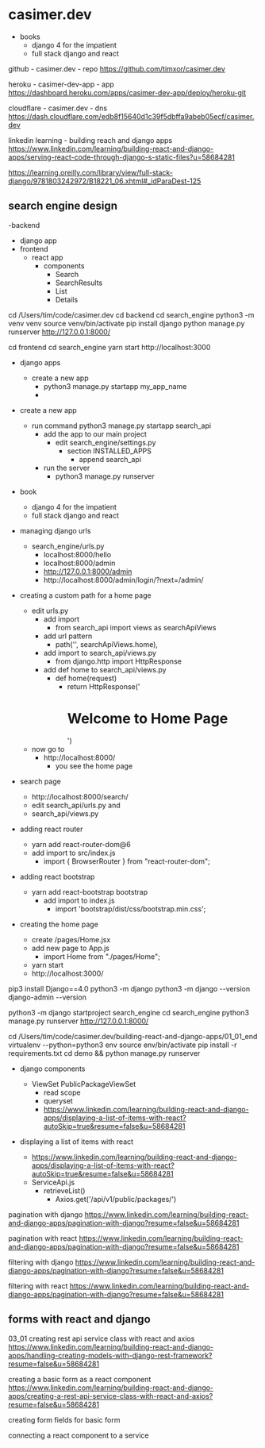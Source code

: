 # casimer.dev


- books
  - django 4 for the impatient
  - full stack django and react

  

github - casimer.dev - repo
https://github.com/timxor/casimer.dev

heroku - casimer-dev-app - app
https://dashboard.heroku.com/apps/casimer-dev-app/deploy/heroku-git

cloudflare - casimer.dev - dns
https://dash.cloudflare.com/edb8f15640d1c39f5dbffa9abeb05ecf/casimer.dev

linkedin learning - building reach and django apps
https://www.linkedin.com/learning/building-react-and-django-apps/serving-react-code-through-django-s-static-files?u=58684281



https://learning.oreilly.com/library/view/full-stack-django/9781803242972/B18221_06.xhtml#_idParaDest-125




## search engine design
-backend
  - django app
- frontend
  - react app
    - components
      - Search
      - SearchResults
      - List
      - Details




cd /Users/tim/code/casimer.dev
cd backend
cd search_engine
python3 -m venv venv
source venv/bin/activate
pip install django
python manage.py runserver
http://127.0.0.1:8000/




cd frontend
cd search_engine
yarn start
http://localhost:3000






- django apps
  - create a new app
    - python3 manage.py startapp my_app_name
    - 



- create a new app
  - run command python3 manage.py startapp search_api
    - add the app to our main project
      - edit search_engine/settings.py
        - section INSTALLED_APPS
          - append search_api
    - run the server
      - python3 manage.py runserver



- book
  - django 4 for the impatient
  - full stack django and react


- managing django urls
  - search_engine/urls.py
    - localhost:8000/hello
    - localhost:8000/admin
    - http://127.0.0.1:8000/admin
    - http://localhost:8000/admin/login/?next=/admin/


- creating a custom path for a home page
  - edit urls.py
    - add import
      - from search_api import views as searchApiViews
    - add url pattern
      - path('', searchApiViews.home),
    - add import to search_api/views.py
      - from django.http import HttpResponse
    - add def home to search_api/views.py
      - def home(request)
        - return HttpResponse('<h1>Welcome to Home Page</h1>')
  - now go to
    - http://localhost:8000/
      - you see the home page



- search page
  - http://localhost:8000/search/
  - edit search_api/urls.py and 
  - search_api/views.py







- adding react router
  - yarn add react-router-dom@6
  - add import to src/index.js
    - import { BrowserRouter } from "react-router-dom";


- adding react bootstrap
  - yarn add react-bootstrap bootstrap
    - add import to index.js
      - import 'bootstrap/dist/css/bootstrap.min.css';


- creating the home page
  - create /pages/Home.jsx
  - add new page to App.js
    - import Home from "./pages/Home";
  - yarn start
  - http://localhost:3000/




pip3 install Django==4.0
python3 -m django
python3 -m django --version
django-admin --version


python3 -m django startproject search_engine
cd search_engine
python3 manage.py runserver
http://127.0.0.1:8000/



cd /Users/tim/code/casimer.dev/building-react-and-django-apps/01_01_end
virtualenv --python=python3 env
source env/bin/activate
pip install -r requirements.txt
cd demo && python manage.py runserver




- django components
  - ViewSet PublicPackageViewSet
    - read scope
    - queryset 
    - https://www.linkedin.com/learning/building-react-and-django-apps/displaying-a-list-of-items-with-react?autoSkip=true&resume=false&u=58684281




- displaying a list of items with react
  - https://www.linkedin.com/learning/building-react-and-django-apps/displaying-a-list-of-items-with-react?autoSkip=true&resume=false&u=58684281
  - ServiceApi.js
    - retrieveList()
      - Axios.get('/api/v1/public/packages/')






pagination with django
https://www.linkedin.com/learning/building-react-and-django-apps/pagination-with-django?resume=false&u=58684281

pagination with react
https://www.linkedin.com/learning/building-react-and-django-apps/pagination-with-django?resume=false&u=58684281

filtering with django
https://www.linkedin.com/learning/building-react-and-django-apps/pagination-with-django?resume=false&u=58684281

filtering with react
https://www.linkedin.com/learning/building-react-and-django-apps/pagination-with-django?resume=false&u=58684281





## forms with react and django

03_01
creating rest api service class with react and axios
https://www.linkedin.com/learning/building-react-and-django-apps/handling-creating-models-with-django-rest-framework?resume=false&u=58684281


creating a basic form as a react component
https://www.linkedin.com/learning/building-react-and-django-apps/creating-a-rest-api-service-class-with-react-and-axios?resume=false&u=58684281


creating form fields for basic form

connecting a react component to a service


















